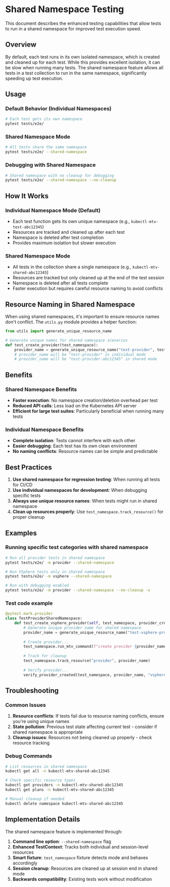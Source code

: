 # Shared Namespace Testing

This document describes the enhanced testing capabilities that allow tests to run in a shared namespace for improved test execution speed.

## Overview

By default, each test runs in its own isolated namespace, which is created and cleaned up for each test. While this provides excellent isolation, it can be slow when running many tests. The shared namespace feature allows all tests in a test collection to run in the same namespace, significantly speeding up test execution.

## Usage

### Default Behavior (Individual Namespaces)

```bash
# Each test gets its own namespace
pytest tests/e2e/
```

### Shared Namespace Mode

```bash
# All tests share the same namespace
pytest tests/e2e/ --shared-namespace
```

### Debugging with Shared Namespace

```bash
# Shared namespace with no cleanup for debugging
pytest tests/e2e/ --shared-namespace --no-cleanup
```

## How It Works

### Individual Namespace Mode (Default)
- Each test function gets its own unique namespace (e.g., `kubectl-mtv-test-abc12345`)
- Resources are tracked and cleaned up after each test
- Namespace is deleted after test completion
- Provides maximum isolation but slower execution

### Shared Namespace Mode
- All tests in the collection share a single namespace (e.g., `kubectl-mtv-shared-abc12345`)
- Resources are tracked but only cleaned up at the end of the test session
- Namespace is deleted after all tests complete
- Faster execution but requires careful resource naming to avoid conflicts

## Resource Naming in Shared Namespace

When using shared namespaces, it's important to ensure resource names don't conflict. The `utils.py` module provides a helper function:

```python
from utils import generate_unique_resource_name

# Generate unique names for shared namespace scenarios
def test_create_provider(test_namespace):
    provider_name = generate_unique_resource_name("test-provider", test_namespace.shared_namespace)
    # provider_name will be "test-provider" in individual mode
    # provider_name will be "test-provider-abc12345" in shared mode
```

## Benefits

### Shared Namespace Benefits
- **Faster execution**: No namespace creation/deletion overhead per test
- **Reduced API calls**: Less load on the Kubernetes API server
- **Efficient for large test suites**: Particularly beneficial when running many tests

### Individual Namespace Benefits
- **Complete isolation**: Tests cannot interfere with each other
- **Easier debugging**: Each test has its own clean environment
- **No naming conflicts**: Resource names can be simple and predictable

## Best Practices

1. **Use shared namespace for regression testing**: When running all tests for CI/CD
2. **Use individual namespaces for development**: When debugging specific tests
3. **Always use unique resource names**: When tests might run in shared namespace
4. **Clean up resources properly**: Use `test_namespace.track_resource()` for proper cleanup

## Examples

### Running specific test categories with shared namespace

```bash
# Run all provider tests in shared namespace
pytest tests/e2e/ -m provider --shared-namespace

# Run VSphere tests only in shared namespace
pytest tests/e2e/ -m vsphere --shared-namespace

# Run with debugging enabled
pytest tests/e2e/ -m provider --shared-namespace --no-cleanup -v
```

### Test code example

```python
@pytest.mark.provider
class TestProviderSharedNamespace:
    def test_create_vsphere_provider(self, test_namespace, provider_credentials):
        # Generate unique provider name for shared namespace
        provider_name = generate_unique_resource_name("test-vsphere-provider", test_namespace.shared_namespace)
        
        # Create provider...
        test_namespace.run_mtv_command(f"create provider {provider_name} ...")
        
        # Track for cleanup
        test_namespace.track_resource("provider", provider_name)
        
        # Verify provider...
        verify_provider_created(test_namespace, provider_name, "vsphere")
```

## Troubleshooting

### Common Issues

1. **Resource conflicts**: If tests fail due to resource naming conflicts, ensure you're using unique names
2. **State pollution**: Previous test state affecting current test - consider if shared namespace is appropriate
3. **Cleanup issues**: Resources not being cleaned up properly - check resource tracking

### Debug Commands

```bash
# List resources in shared namespace
kubectl get all -n kubectl-mtv-shared-abc12345

# Check specific resource types
kubectl get providers -n kubectl-mtv-shared-abc12345
kubectl get plans -n kubectl-mtv-shared-abc12345

# Manual cleanup if needed
kubectl delete namespace kubectl-mtv-shared-abc12345
```

## Implementation Details

The shared namespace feature is implemented through:

1. **Command line option**: `--shared-namespace` flag
2. **Enhanced TestContext**: Tracks both individual and session-level resources
3. **Smart fixture**: `test_namespace` fixture detects mode and behaves accordingly
4. **Session cleanup**: Resources are cleaned up at session end in shared mode
5. **Backwards compatibility**: Existing tests work without modification

